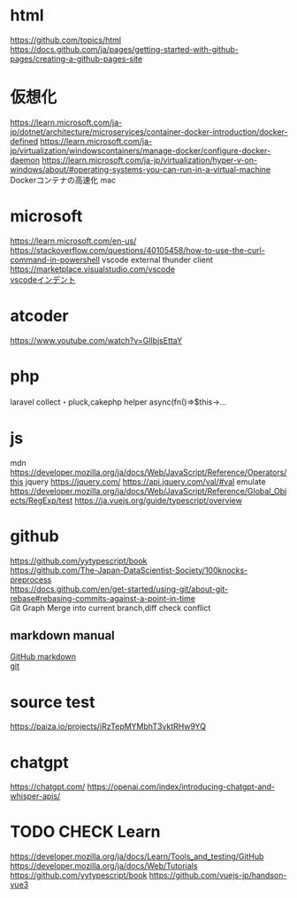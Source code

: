 # html
https://github.com/topics/html <br>
https://docs.github.com/ja/pages/getting-started-with-github-pages/creating-a-github-pages-site<br>

# 仮想化
https://learn.microsoft.com/ja-jp/dotnet/architecture/microservices/container-docker-introduction/docker-defined
https://learn.microsoft.com/ja-jp/virtualization/windowscontainers/manage-docker/configure-docker-daemon
https://learn.microsoft.com/ja-jp/virtualization/hyper-v-on-windows/about/#operating-systems-you-can-run-in-a-virtual-machine
Dockerコンテナの高速化 mac

# microsoft
https://learn.microsoft.com/en-us/
https://stackoverflow.com/questions/40105458/how-to-use-the-curl-command-in-powershell
vscode external thunder client
https://marketplace.visualstudio.com/vscode <br>
[vscodeインデント](https://learn.microsoft.com/ja-jp/visualstudio/ide/create-portable-custom-editor-options?view=vs-2022) <br>


# atcoder
https://www.youtube.com/watch?v=GlIbjsEttaY

# php
laravel collect・pluck,cakephp helper
async(fn()=>$this->...

# js
mdn
https://developer.mozilla.org/ja/docs/Web/JavaScript/Reference/Operators/this
jquery
https://jquery.com/
https://api.jquery.com/val/#val
emulate https://developer.mozilla.org/ja/docs/Web/JavaScript/Reference/Global_Objects/RegExp/test
https://ja.vuejs.org/guide/typescript/overview

# github
https://github.com/yytypescript/book<br>
https://github.com/The-Japan-DataScientist-Society/100knocks-preprocess<br>
https://docs.github.com/en/get-started/using-git/about-git-rebase#rebasing-commits-against-a-point-in-time<br>
Git Graph Merge into current branch,diff check conflict

## markdown manual
[GitHub markdown](https://docs.github.com/ja/get-started/writing-on-github/getting-started-with-writing-and-formatting-on-github/basic-writing-and-formatting-syntax) <br>
[git](https://git-scm.com/book/ja/v2/%E4%BD%BF%E3%81%84%E5%A7%8B%E3%82%81%E3%82%8B-Git%E3%81%AE%E3%82%A4%E3%83%B3%E3%82%B9%E3%83%88%E3%83%BC%E3%83%AB) <br>

# source test
https://paiza.io/projects/iRzTepMYMbhT3vktRHw9YQ

# chatgpt
https://chatgpt.com/
https://openai.com/index/introducing-chatgpt-and-whisper-apis/

# TODO CHECK Learn
https://developer.mozilla.org/ja/docs/Learn/Tools_and_testing/GitHub
https://developer.mozilla.org/ja/docs/Web/Tutorials
https://github.com/yytypescript/book
https://github.com/vuejs-jp/handson-vue3
